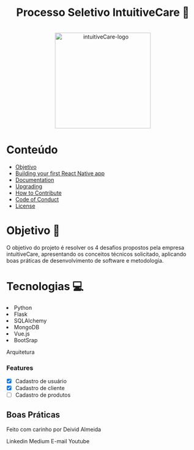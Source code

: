  <h1 align="center">Processo Seletivo IntuitiveCare 🎯</h1>
<br>
<div align="center">
<img align="center" src="https://user-images.githubusercontent.com/61792159/213949486-72b87e07-239a-4a73-b623-8bab19ab0b57.jpg" alt="intuitiveCare-logo" width="250" height="250">
</div>


# Conteúdo

- [Objetivo](#-objetivo)
- [Building your first React Native app](#-building-your-first-react-native-app)
- [Documentation](#-documentation)
- [Upgrading](#-upgrading)
- [How to Contribute](#-how-to-contribute)
- [Code of Conduct](#code-of-conduct)
- [License](#-license)


# Objetivo 🎯

O objetivo do projeto é resolver os 4 desafios propostos pela empresa intuitiveCare, apresentando os conceitos técnicos solicitado, aplicando boas práticas de desenvolvimento de software e metodologia.


# Tecnologias 💻
<li>Python</li> 
<li>Flask</li>
<li>SQLAlchemy</li>
<li>MongoDB</li>
<li>Vue.js</li>
<li>BootSrap</li>


Arquitetura


### Features

- [x] Cadastro de usuário
- [x] Cadastro de cliente
- [ ] Cadastro de produtos

Boas Práticas
--------------

























Feito com carinho por Deivid Almeida

Linkedin
Medium
E-mail
Youtube
